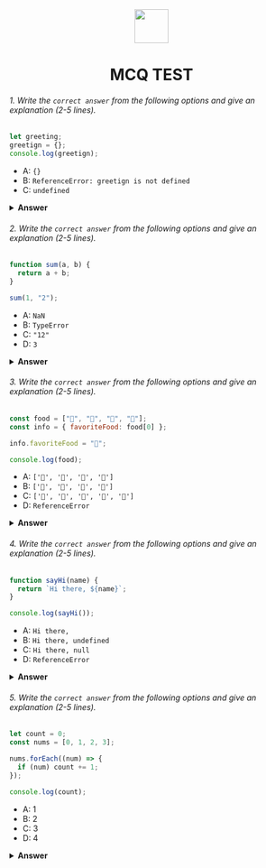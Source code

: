 <div align="center">
  <img height="60" src="https://edurev.gumlet.io/AllImages/original/ApplicationImages/CourseImages/944e5d47-8c55-4a89-91e5-22ab5f2798fc_CI.png">
  <h1>MCQ TEST</h1>
</div>

###### 1. Write the `correct answer` from the following options and give an explanation (2-5 lines).

```javascript
let greeting;
greetign = {};
console.log(greetign);
```

- A: `{}`
- B: `ReferenceError: greetign is not defined`
- C: `undefined`

<details><summary><b>Answer</b></summary>
<p>

#### Answer:  A

In this code, `greeting` is declared but unassigned on the other hand `greetign` is assigned with an empty object but undecalred. if print `greetign` it show empty object `{}` to the console but there is change that it throw an error because `greetign` is undecalred.
</p>
</details>

###### 2. Write the `correct answer` from the following options and give an explanation (2-5 lines).

```javascript
function sum(a, b) {
  return a + b;
}

sum(1, "2");
```

- A: `NaN`
- B: `TypeError`
- C: `"12"`
- D: `3`

<details><summary><b>Answer</b></summary>
<p>

#### Answer: C

In this code, the output of the `sum(1, "2")` function is `"12"` because The first argument is a number `(1)`, while the second argument is a string `("2")`.For this reason JavaScript will convert the number 1 to a string and then concatenate it with the string "2", resulting in the string `"12"`.

</p>
</details>

###### 3. Write the `correct answer` from the following options and give an explanation (2-5 lines).

```javascript
const food = ["🍕", "🍫", "🥑", "🍔"];
const info = { favoriteFood: food[0] };

info.favoriteFood = "🍝";

console.log(food);
```

- A: `['🍕', '🍫', '🥑', '🍔']`
- B: `['🍝', '🍫', '🥑', '🍔']`
- C: `['🍝', '🍕', '🍫', '🥑', '🍔']`
- D: `ReferenceError`

<details><summary><b>Answer</b></summary>
<p>

#### Answer: A

In this code ,output is `['🍕', '🍫', '🥑', '🍔']`.Here `food` is an array containing four food emoji strings and `info` is object  with a property favoriteFood . As `favoriteFood` initially set food[0] that's mean `favoriteFood` = ["🍕"].But later `favoriteFood` update with the string `"🍝"` but it doesn't modify the original `food` array.So when print the `food` array , it will still contain the original elements.

</p>
</details>

###### 4. Write the `correct answer` from the following options and give an explanation (2-5 lines).

```javascript
function sayHi(name) {
  return `Hi there, ${name}`;
}

console.log(sayHi());
```

- A: `Hi there,`
- B: `Hi there, undefined`
- C: `Hi there, null`
- D: `ReferenceError`

<details><summary><b>Answer</b></summary>
<p>

#### Answer: B
in this code, `sayHi` function expects one argument `name`, to be passed when it's called.But in `console.log(sayHi())` , didn't provide any argument to the sayHi function.So JavaScript will assign undefined to the parameter.For this reason `name` parameter inside the `sayHi` function will be undefined &  the function will return the string `"Hi there, undefined"`.

<i>Write your explanation here</i>

</p>
</details>

###### 5. Write the `correct answer` from the following options and give an explanation (2-5 lines).

```javascript
let count = 0;
const nums = [0, 1, 2, 3];

nums.forEach((num) => {
  if (num) count += 1;
});

console.log(count);
```

- A: 1
- B: 2
- C: 3
- D: 4

<details><summary><b>Answer</b></summary>
<p>

#### Answer: 3
To use ForEach loop,  `nums` array each element is check whether `num` is truthy if truthy then increment `count` value by 1. For first iteration , `num` =0, which is not truthy , so this time `count` is not increment. Next iteration , `num` = 1 which is truth ,so this time `count` value is increment by it's previous `+` 1 which is `0+1=1`. Similarly when `num` is `2`,`3` , `count`  variable is incremented by `1` for each of them.After complete the loop, the final value of `count` is `3`.

</p>
</details>
